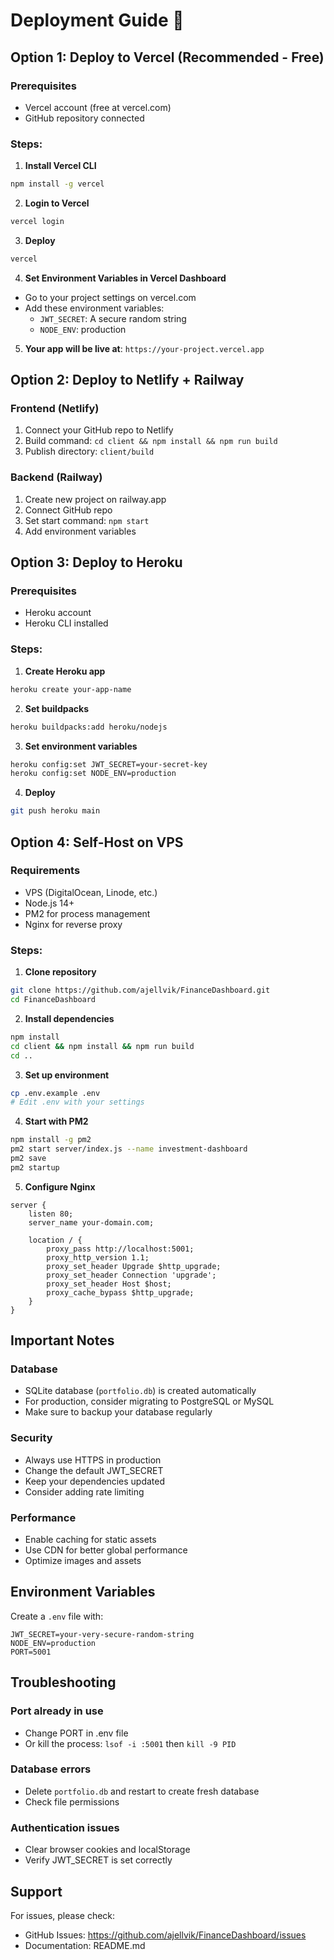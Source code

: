 # Deployment Guide 🚀

## Option 1: Deploy to Vercel (Recommended - Free)

### Prerequisites
- Vercel account (free at vercel.com)
- GitHub repository connected

### Steps:

1. **Install Vercel CLI**
```bash
npm install -g vercel
```

2. **Login to Vercel**
```bash
vercel login
```

3. **Deploy**
```bash
vercel
```

4. **Set Environment Variables in Vercel Dashboard**
- Go to your project settings on vercel.com
- Add these environment variables:
  - `JWT_SECRET`: A secure random string
  - `NODE_ENV`: production

5. **Your app will be live at**: `https://your-project.vercel.app`

## Option 2: Deploy to Netlify + Railway

### Frontend (Netlify)
1. Connect your GitHub repo to Netlify
2. Build command: `cd client && npm install && npm run build`
3. Publish directory: `client/build`

### Backend (Railway)
1. Create new project on railway.app
2. Connect GitHub repo
3. Set start command: `npm start`
4. Add environment variables

## Option 3: Deploy to Heroku

### Prerequisites
- Heroku account
- Heroku CLI installed

### Steps:

1. **Create Heroku app**
```bash
heroku create your-app-name
```

2. **Set buildpacks**
```bash
heroku buildpacks:add heroku/nodejs
```

3. **Set environment variables**
```bash
heroku config:set JWT_SECRET=your-secret-key
heroku config:set NODE_ENV=production
```

4. **Deploy**
```bash
git push heroku main
```

## Option 4: Self-Host on VPS

### Requirements
- VPS (DigitalOcean, Linode, etc.)
- Node.js 14+
- PM2 for process management
- Nginx for reverse proxy

### Steps:

1. **Clone repository**
```bash
git clone https://github.com/ajellvik/FinanceDashboard.git
cd FinanceDashboard
```

2. **Install dependencies**
```bash
npm install
cd client && npm install && npm run build
cd ..
```

3. **Set up environment**
```bash
cp .env.example .env
# Edit .env with your settings
```

4. **Start with PM2**
```bash
npm install -g pm2
pm2 start server/index.js --name investment-dashboard
pm2 save
pm2 startup
```

5. **Configure Nginx**
```nginx
server {
    listen 80;
    server_name your-domain.com;

    location / {
        proxy_pass http://localhost:5001;
        proxy_http_version 1.1;
        proxy_set_header Upgrade $http_upgrade;
        proxy_set_header Connection 'upgrade';
        proxy_set_header Host $host;
        proxy_cache_bypass $http_upgrade;
    }
}
```

## Important Notes

### Database
- SQLite database (`portfolio.db`) is created automatically
- For production, consider migrating to PostgreSQL or MySQL
- Make sure to backup your database regularly

### Security
- Always use HTTPS in production
- Change the default JWT_SECRET
- Keep your dependencies updated
- Consider adding rate limiting

### Performance
- Enable caching for static assets
- Use CDN for better global performance
- Optimize images and assets

## Environment Variables

Create a `.env` file with:
```
JWT_SECRET=your-very-secure-random-string
NODE_ENV=production
PORT=5001
```

## Troubleshooting

### Port already in use
- Change PORT in .env file
- Or kill the process: `lsof -i :5001` then `kill -9 PID`

### Database errors
- Delete `portfolio.db` and restart to create fresh database
- Check file permissions

### Authentication issues
- Clear browser cookies and localStorage
- Verify JWT_SECRET is set correctly

## Support

For issues, please check:
- GitHub Issues: https://github.com/ajellvik/FinanceDashboard/issues
- Documentation: README.md
